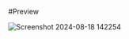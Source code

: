 #Preview


![Screenshot 2024-08-18 142254](https://github.com/user-attachments/assets/8fe0ca69-5b60-40e5-ac21-4a3303bd2713)
